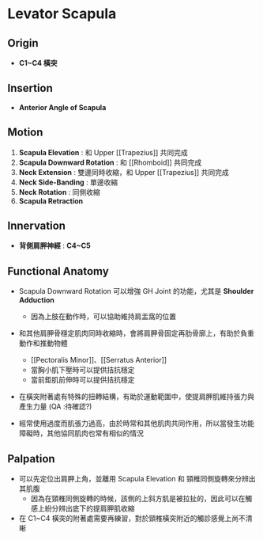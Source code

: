# Levator Scapula
## Origin
* **C1~C4 橫突**  

## Insertion
* **Anterior Angle of Scapula**  

## Motion
1. **Scapula Elevation** : 和 Upper [[Trapezius]] 共同完成
2. **Scapula Downward Rotation** : 和 [[Rhomboid]] 共同完成
3. **Neck Extension** : 雙邊同時收縮，和 Upper [[Trapezius]] 共同完成
4. **Neck Side-Banding** : 單邊收縮
5. **Neck Rotation** : 同側收縮
6. **Scapula Retraction**  

## Innervation
* **背側肩胛神經** : **C4~C5**  

## Functional Anatomy
* Scapula Downward Rotation 可以增強 GH Joint 的功能，尤其是 **Shoulder Adduction**
	* 因為上肢在動作時，可以協助維持肩盂窩的位置  

* 和其他肩胛骨穩定肌肉同時收縮時，會將肩胛骨固定再肋骨廓上，有助於負重動作和推動物體
	* [[Pectoralis Minor]]、[[Serratus Anterior]]
	* 當胸小肌下壓時可以提供拮抗穩定
	* 當前鉅肌前伸時可以提供拮抗穩定
* 在橫突附著處有特殊的扭轉結構，有助於運動範圍中，使提肩胛肌維持張力與產生力量 (QA :待確認?)  
* 經常使用過度而肌張力過高，由於時常和其他肌肉共同作用，所以當發生功能障礙時，其他協同肌肉也常有相似的情況

## Palpation
* 可以先定位出肩胛上角，並離用 Scapula Elevation 和 頸椎同側旋轉來分辨出其肌腹
	* 因為在頸椎同側旋轉的時候，該側的上斜方肌是被拉扯的，因此可以在觸感上紛分辨出底下的提肩胛肌收縮
* 在 C1~C4 橫突的附著處需要再練習，對於頸椎橫突附近的觸診感覺上尚不清晰